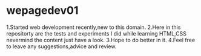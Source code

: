 # wepagedev01
1.Started web development recently,new to this domain.
2.Here in this repositorty are the tests and experiments I did while learning HTML,CSS nevermind the content just have a look.
3.Hope to do better in it.
4.Feel free to leave any suggestions,advice and review.
